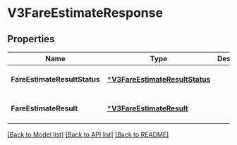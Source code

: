# V3FareEstimateResponse

## Properties
Name | Type | Description | Notes
------------ | ------------- | ------------- | -------------
**FareEstimateResultStatus** | [***V3FareEstimateResultStatus**](V3.FareEstimateResultStatus.md) |  | [optional] [default to null]
**FareEstimateResult** | [***V3FareEstimateResult**](V3.FareEstimateResult.md) |  | [optional] [default to null]

[[Back to Model list]](../README.md#documentation-for-models) [[Back to API list]](../README.md#documentation-for-api-endpoints) [[Back to README]](../README.md)

